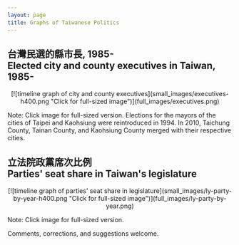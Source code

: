 ```yaml
---
layout: page
title: Graphs of Taiwanese Politics
---
```


## 台灣民選的縣市長, 1985- <br/>Elected city and county executives in Taiwan, 1985-

<div style="text-align:center" markdown="1">
[![timeline graph of city and county executives](small_images/executives-h400.png "Click for full-sized image")](full_images/executives.png)
</div>

Note: Click image for full-sized version. Elections for the mayors of the cities of Taipei and Kaohsiung were reintroduced in 1994. In 2010, Taichung County, Tainan County, and Kaohsiung County merged with their respective cities.

## 立法院政黨席次比例<br/>Parties' seat share in Taiwan's legislature

<div style="text-align:center" markdown="1">
[![timeline graph of parties' seat share in legislature](small_images/ly-party-by-year-h400.png "Click for full-sized image")](full_images/ly-party-by-year.png)
</div>

Note: Click image for full-sized version.

Comments, corrections, and suggestions welcome.
